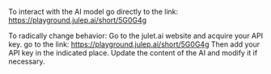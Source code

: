 
To interact with the AI model go directly to the link:
https://playground.julep.ai/short/5G0G4g

To radically change behavior:
Go to the julet.ai website and acquire your API key.
go to the link: https://playground.julep.ai/short/5G0G4g
Then add your API key in the indicated place.
Update the content of the AI and modify it if necessary.
